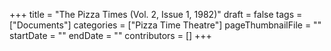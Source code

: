 +++
title = "The Pizza Times (Vol. 2, Issue 1, 1982)"
draft = false
tags = ["Documents"]
categories = ["Pizza Time Theatre"]
pageThumbnailFile = ""
startDate = ""
endDate = ""
contributors = []
+++
